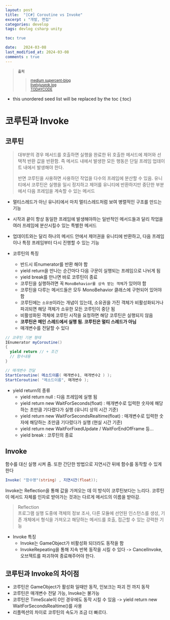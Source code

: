 ```yaml
---
layout: post
title:  "[C#] Coroutine vs Invoke"
excerpt : "개발, 면접"
categories: develop
tags: devlog csharp unity

toc: true

date:   2024-03-08
last_modified_at: 2024-03-08
comments : true
---
```

> <span style="font-size: 80%"> **출처** </span>
>> <span style="font-size: 80%"> [medium supercent-blog](https://medium.com/supercent-blog/%EC%9C%A0%EB%8B%88%ED%8B%B0-%EA%B8%B0%EB%B3%B8%EA%B8%B0-%EC%BD%94%EB%A3%A8%ED%8B%B4-coroutine-5048334a2e2f)</span>   
>> <span style="font-size: 80%"> [livelyjuseok.log](https://velog.io/@livelyjuseok/%EC%9C%A0%EB%8B%88%ED%8B%B0-%EC%BD%94%EB%A3%A8%ED%8B%B4%EA%B3%BC-Invoke%EC%9D%98-%EC%B0%A8%EC%9D%B4)</span>    
>> <span style="font-size: 80%"> [TODAYCODE](https://coding-of-today.tistory.com/171
)</span> 


<!--more-->

* this unordered seed list will be replaced by the toc
{:toc}

# 코루틴과 Invoke

## 코루틴

> 대부분의 경우 메서드를 호출하면 실행을 완료한 뒤 호출한 메서드에 제어와 선택적 반환 값을 반환함. 즉 메서드 내에서 발생한 모든 행동은 단일 프레임 업데이트 내에서 발생해야 한다.   
>
> 반면 코루틴을 사용하면 사용하던 작업을 다수의 프레임에 분산할 수 있음. 유니티에서 코루틴은 실행을 일시 정지하고 제어를 유니티에 반환하지만 중단한 부분에서 다음 프레임을 계속할 수 있는 메서드

- 멀티스레드가 아닌 유니티에서 마치 멀티스레드처럼 보여 병렬적인 구조를 만드는 기능
- 시작과 끝이 항상 동일한 프레임에 발생해야하는 일반적인 메서드들과 달리 작업을 여러 프레임에 분산시킬수 있는 특별한 메서드
- 업데이트와는 달리 하나의 메서드 안에서 제어권을 유니티에 반환하고, 다음 프레임이나 특정 프레임부터 다시 진행할 수 있는 기능

- 코루틴의 특징
  - 반드시 IEnumerator를 반환 해야 함
  - yield return을 만나는 순간마다 다음 구문이 실행되는 프레임으로 나뉘게 됨
  - yield break를 만나면 바로 코루틴이 종료
  - 코루틴을 실행하려면 꼭 `MonoBehavior를 상속 받는 객체`가 있어야 함
  - 코루틴을 다루는 메서드들은 모두 MonoBehavior 클래스에 구현되어 있어야 함
  - 코루틴에는 `소유권`이라는 개념이 있는데, 소유권을 가진 객체가 비활성화되거나 파괴되면 해당 객체가 소유한 모든 코루틴이 중단 됨
  - 비활성화된 객체에 코루틴 시작을 요청하면 해당 코루틴은 실행되지 않음
  - **코루틴은 메인 스레드에서 실행 됨. 코루틴은 멀티 스레드가 아님**
  - 매개변수를 전달할 수 있다

```cs
// 코루틴 기본 형태
IEnumerator myCoroutine()
{
  yield return // + 조건
  // 함수내용
}

// 매개변수 전달
StartCoroutine( 메소드이름( 매개변수1, 매개변수2 ) ); 
StartCoroutine( "메소드이름", 매개변수 );
```

- yield return의 종류
  - yield return null : 다음 프레임에 실행 됨
  - yield return new WaitForSeconds(float) : 매개변수로 입력한 숫자에 해당하는 초만큼 기다렸다가 실행 (유니티 상의 시간 기준)
  - yield return new WaitForSecondsRealtime(float) : 매개변수로 입력한 숫자에 해당하는 초만큼 기다렸다가 실행 (현실 시간 기준)
  - yield return new WaitForFixedUpdate / WaitForEndOfFrame 등...
  - yield break : 코루틴의 종료

## Invoke

함수를 대신 실행 시켜 줌. 또한 간단한 방법으로 지연시간 뒤에 함수를 동작할 수 있게 한다

```cs
Invoke( "함수명"(string) , 지연시간(float));
```

Invoke는 Reflection을 통해 값을 가져오는 데 이 방식이 코루틴보다는 느리다. 코루틴이 메서드 자체를 인자로 받아가는 것과는 다르게 메서드의 이름을 받아감.

> Reflection   
프로그램 실행 도중에 객체의 정보 조사, 다른 모듈에 선언된 인스턴스를 생성, 기존 개체에서 형식을 가져오고 해당하는 메서드를 호출, 접근할 수 있는 강력한 기능   

- Invoke 특징
  - Invoke는 GameObject가 비활성화 되더라도 동작을 함
  - InvokeRepeating을 통해 지속 반복 동작을 시킬 수 있다 -> CancelInvoke, 오브젝트를 파괴하여 종료해주어야 한다.

## 코루틴과 Invoke의 차이점
- 코루틴은 GameObject가 활성화 일때만 동작, 인보크는 파괴 전 까지 동작
- 코루틴은 매개변수 전달 가능, Invoke는 불가능
- 코루틴은 TimeScale이 0인 경우에도 동작 시킬 수 있음 -> yield return new WaitForSecondsRealtime()를 사용
 - 리플렉션의 차이로 코루틴의 속도가 조금 더 빠르다.

<!-- 
<p align="center">
  <img src = "https://github.com/Jinlee0206/Jinlee0206.github.io/assets/105345909/6b49e2d9-0634-4495-aef0-83c5252d484c" width = "320">
</p> -->


